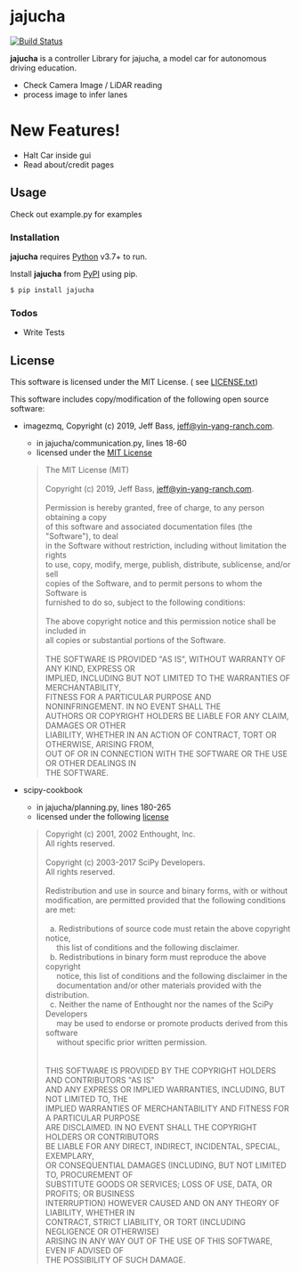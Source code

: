 # jajucha

[![Build Status]()]()

**jajucha** is a controller Library for jajucha, a model car for autonomous driving education.

- Check Camera Image / LiDAR reading
- process image to infer lanes

# New Features!

- Halt Car inside gui
- Read about/credit pages

## Usage

Check out example.py for examples

### Installation

**jajucha** requires [Python](https://www.python.org/) v3.7+ to run.

Install **jajucha** from [PyPI](https://pypi.org/) using pip.

```sh
$ pip install jajucha
```

### Todos

- Write Tests

## License

This software is licensed under the MIT License. (
see [LICENSE.txt](https://github.com/gyusang/jajucha/blob/main/LICENSE.txt))

This software includes copy/modification of the following open source software:

- imagezmq, Copyright (c) 2019, Jeff Bass, jeff@yin-yang-ranch.com.
    - in jajucha/communication.py, lines 18-60
    - licensed under
      the [MIT License](https://github.com/jeffbass/imagezmq/blob/7a233584552c929d2a0c7152da563989331735ca/LICENSE.txt)
  > The MIT License (MIT)\
  \
  Copyright (c) 2019, Jeff Bass, jeff@yin-yang-ranch.com.\
  \
  Permission is hereby granted, free of charge, to any person obtaining a copy\
  of this software and associated documentation files (the "Software"), to deal\
  in the Software without restriction, including without limitation the rights\
  to use, copy, modify, merge, publish, distribute, sublicense, and/or sell\
  copies of the Software, and to permit persons to whom the Software is\
  furnished to do so, subject to the following conditions:\
  \
  The above copyright notice and this permission notice shall be included in\
  all copies or substantial portions of the Software.\
  \
  THE SOFTWARE IS PROVIDED "AS IS", WITHOUT WARRANTY OF ANY KIND, EXPRESS OR\
  IMPLIED, INCLUDING BUT NOT LIMITED TO THE WARRANTIES OF MERCHANTABILITY,\
  FITNESS FOR A PARTICULAR PURPOSE AND NONINFRINGEMENT. IN NO EVENT SHALL THE\
  AUTHORS OR COPYRIGHT HOLDERS BE LIABLE FOR ANY CLAIM, DAMAGES OR OTHER\
  LIABILITY, WHETHER IN AN ACTION OF CONTRACT, TORT OR OTHERWISE, ARISING FROM,\
  OUT OF OR IN CONNECTION WITH THE SOFTWARE OR THE USE OR OTHER DEALINGS IN\
  THE SOFTWARE.

- scipy-cookbook
    - in jajucha/planning.py, lines 180-265
    - licensed under the
      following [license](https://github.com/scipy/scipy-cookbook/blob/5e2833afe5589ac794d70d858a22116144730bee/LICENSE.txt)
  > Copyright (c) 2001, 2002 Enthought, Inc.\
  All rights reserved.\
  \
  Copyright (c) 2003-2017 SciPy Developers.\
  All rights reserved.\
  \
  Redistribution and use in source and binary forms, with or without\
  modification, are permitted provided that the following conditions are met:\
  \
  &nbsp; a. Redistributions of source code must retain the above copyright notice,\
  &nbsp; &nbsp; &nbsp;this list of conditions and the following disclaimer.\
  &nbsp; b. Redistributions in binary form must reproduce the above copyright\
  &nbsp; &nbsp; &nbsp;notice, this list of conditions and the following disclaimer in the\
  &nbsp; &nbsp; &nbsp;documentation and/or other materials provided with the distribution.\
  &nbsp; c. Neither the name of Enthought nor the names of the SciPy Developers\
  &nbsp; &nbsp; &nbsp;may be used to endorse or promote products derived from this software\
  &nbsp; &nbsp; &nbsp;without specific prior written permission.\
  \
  \
  THIS SOFTWARE IS PROVIDED BY THE COPYRIGHT HOLDERS AND CONTRIBUTORS "AS IS"\
  AND ANY EXPRESS OR IMPLIED WARRANTIES, INCLUDING, BUT NOT LIMITED TO, THE\
  IMPLIED WARRANTIES OF MERCHANTABILITY AND FITNESS FOR A PARTICULAR PURPOSE\
  ARE DISCLAIMED. IN NO EVENT SHALL THE COPYRIGHT HOLDERS OR CONTRIBUTORS\
  BE LIABLE FOR ANY DIRECT, INDIRECT, INCIDENTAL, SPECIAL, EXEMPLARY,\
  OR CONSEQUENTIAL DAMAGES (INCLUDING, BUT NOT LIMITED TO, PROCUREMENT OF\
  SUBSTITUTE GOODS OR SERVICES; LOSS OF USE, DATA, OR PROFITS; OR BUSINESS\
  INTERRUPTION) HOWEVER CAUSED AND ON ANY THEORY OF LIABILITY, WHETHER IN\
  CONTRACT, STRICT LIABILITY, OR TORT (INCLUDING NEGLIGENCE OR OTHERWISE)\
  ARISING IN ANY WAY OUT OF THE USE OF THIS SOFTWARE, EVEN IF ADVISED OF\
  THE POSSIBILITY OF SUCH DAMAGE.
